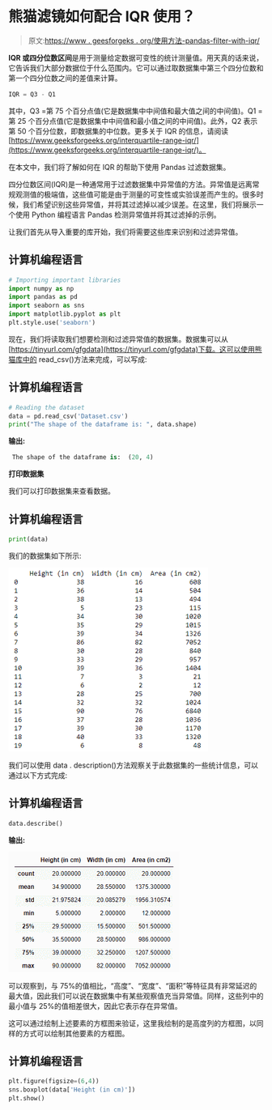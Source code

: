 # 熊猫滤镜如何配合 IQR 使用？

> 原文:[https://www . geesforgeks . org/使用方法-pandas-filter-with-iqr/](https://www.geeksforgeeks.org/how-to-use-pandas-filter-with-iqr/)

**IQR 或四分位数区间**是用于测量给定数据可变性的统计测量值。用天真的话来说，它告诉我们大部分数据位于什么范围内。它可以通过取数据集中第三个四分位数和第一个四分位数之间的差值来计算。

```py
IQR = Q3 - Q1
```

其中，Q3 =第 75 个百分点值(它是数据集中中间值和最大值之间的中间值)。Q1 =第 25 个百分点值(它是数据集中中间值和最小值之间的中间值)。此外，Q2 表示第 50 个百分位数，即数据集的中位数。更多关于 IQR 的信息，请阅读[https://www.geeksforgeeks.org/interquartile-range-iqr/](https://www.geeksforgeeks.org/interquartile-range-iqr/)。

在本文中，我们将了解如何在 IQR 的帮助下使用 Pandas 过滤数据集。

四分位数区间(IQR)是一种通常用于过滤数据集中异常值的方法。异常值是远离常规观测值的极端值，这些值可能是由于测量的可变性或实验误差而产生的。很多时候，我们希望识别这些异常值，并将其过滤掉以减少误差。在这里，我们将展示一个使用 Python 编程语言 Pandas 检测异常值并将其过滤掉的示例。

让我们首先从导入重要的库开始，我们将需要这些库来识别和过滤异常值。

## 计算机编程语言

```py
# Importing important libraries
import numpy as np
import pandas as pd
import seaborn as sns
import matplotlib.pyplot as plt
plt.style.use('seaborn')
```

现在，我们将读取我们想要检测和过滤异常值的数据集。数据集可以从[https://tinyurl.com/gfgdata](https://tinyurl.com/gfgdata)下载。这可以使用熊猫库中的 read_csv()方法来完成，可以写成:

## 计算机编程语言

```py
# Reading the dataset
data = pd.read_csv('Dataset.csv')
print("The shape of the dataframe is: ", data.shape)
```

**输出:**

```py
 The shape of the dataframe is:  (20, 4)
```

**打印数据集**

我们可以打印数据集来查看数据。

## 计算机编程语言

```py
print(data)
```

我们的数据集如下所示:

![](img/faccdf616fa1a46585bd4bc4e658d319.png)

我们可以使用 data . description()方法观察关于此数据集的一些统计信息，可以通过以下方式完成:

## 计算机编程语言

```py
data.describe()
```

**输出:**

![](img/d6496368961bcf6494fea4a3b3e18930.png)

可以观察到，与 75%的值相比，“高度”、“宽度”、“面积”等特征具有非常延迟的最大值，因此我们可以说在数据集中有某些观察值充当异常值。同样，这些列中的最小值与 25%的值相差很大，因此它表示存在异常值。

这可以通过绘制上述要素的方框图来验证，这里我绘制的是高度列的方框图，以同样的方式可以绘制其他要素的方框图。

## 计算机编程语言

```py
plt.figure(figsize=(6,4))
sns.boxplot(data['Height (in cm)'])
plt.show()
```